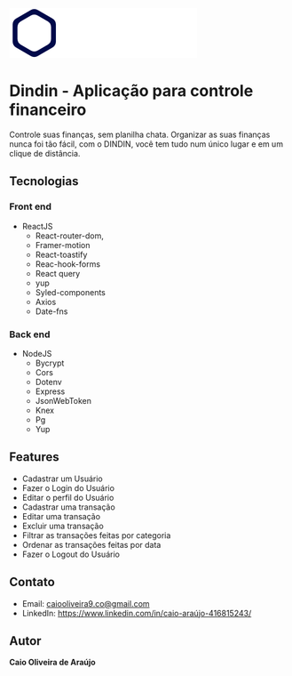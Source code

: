 ![Logo do projeto](https://github.com/CaioDev19/DinDin/blob/main/client/src/assets/images/logo.svg)

# Dindin - Aplicação para controle financeiro

Controle suas finanças, sem planilha chata. Organizar as suas finanças nunca foi tão fácil, com o DINDIN, você tem tudo num único lugar e em um clique de distância.

## Tecnologias

### Front end

- ReactJS
  - React-router-dom,
  - Framer-motion
  - React-toastify
  - Reac-hook-forms
  - React query
  - yup
  - Syled-components
  - Axios
  - Date-fns

### Back end

- NodeJS
  - Bycrypt
  - Cors
  - Dotenv
  - Express
  - JsonWebToken
  - Knex
  - Pg
  - Yup

## Features

- Cadastrar um Usuário
- Fazer o Login do Usuário
- Editar o perfil do Usuário
- Cadastrar uma transação
- Editar uma transação
- Excluir uma transação
- Filtrar as transações feitas por categoria
- Ordenar as transações feitas por data
- Fazer o Logout do Usuário

## Contato

- Email: caiooliveira9.co@gmail.com
- LinkedIn: https://www.linkedin.com/in/caio-araújo-416815243/

## Autor

**Caio Oliveira de Araújo**

##
